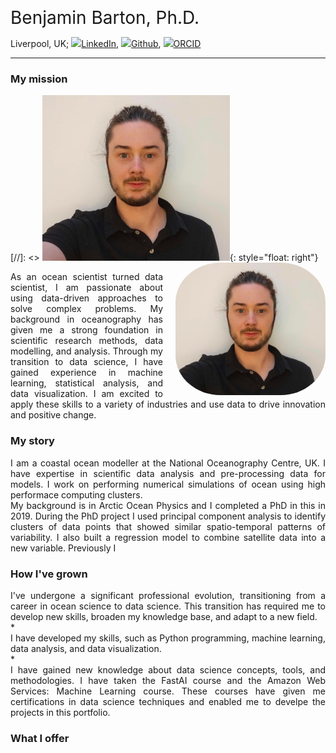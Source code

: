<span style="font-size:2em;"> Benjamin Barton, Ph.D. </span>

Liverpool, UK; <img src="_includes/social_icons/linkedin.svg" height="auto" width="16">[LinkedIn](https://www.linkedin.com/in/ben-barton-dev/), <img src="_includes/social_icons/github.svg" height="auto" width="16">[Github](https://github.com/benbardev), <img src="_includes/social_icons/orcid.svg" height="auto" width="16">[ORCID](https://www.orcid.org/0000-0001-9998-2064)

---

### My mission

[//]: <> ![image](images/profile_photo_s.jpg){: style="float: right"}
<img src="images/profile_photo_s.jpg" height="auto" width="240" style="float: right; border-radius:30%; margin-left: 20px;">
<div style="text-align: justify"> As an ocean scientist turned data scientist, I am passionate about using data-driven approaches to solve complex problems. My background in oceanography has given me a strong foundation in scientific research methods, data modelling, and analysis. Through my transition to data science, I have gained experience in machine learning, statistical analysis, and data visualization. I am excited to apply these skills to a variety of industries and use data to drive innovation and positive change. </div>


### My story
<div style="text-align: justify"> I am a coastal ocean modeller at the National Oceanography Centre, UK. I have expertise in scientific data analysis and pre-processing data for models. I work on performing numerical simulations of ocean using high performace computing clusters. </div> 
<div style="text-align: justify"> My background is in Arctic Ocean Physics and I completed a PhD in this in 2019. During the PhD project I used principal component analysis to identify clusters of data points that showed similar spatio-temporal patterns of variability. I also built a regression model to combine satellite data into a new variable. Previously I </div> 

### How I've grown
<div style="text-align: justify"> I've undergone a significant professional evolution, transitioning from a career in ocean science to data science. This transition has required me to develop new skills, broaden my knowledge base, and adapt to a new field.</div>
* <div style="text-align: justify"> I have developed my skills, such as Python programming, machine learning, data analysis, and data visualization.</div>
* <div style="text-align: justify"> I have gained new knowledge about data science concepts, tools, and methodologies. I have taken the FastAI course and the Amazon Web Services: Machine Learning course. These courses have given me certifications in data science techniques and enabled me to develpe the projects in this portfolio. </div>

### What I offer